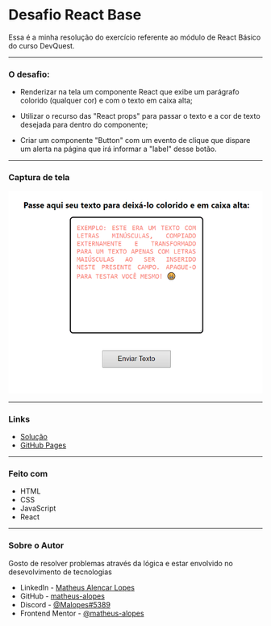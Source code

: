 # Desafio React Base

Essa é a minha resolução do exercício referente ao módulo de React Básico do curso DevQuest.
________________________________________________

### O desafio:

- Renderizar na tela um componente React que exibe um parágrafo colorido (qualquer cor)
e com o texto em caixa alta;

- Utilizar o recurso das "React props" para passar o texto e a cor de texto desejada para dentro do componente;

- Criar um componente "Button" com um evento de clique que dispare um alerta na página que irá informar a "label" desse botão.
________________________________________________

### Captura de tela

![](src/gif/desafio-react-base.gif)
__________________________________________________

### Links

- [Solução](https://github.com/matheus-alopes/quest-react-basico.git)
- [GitHub Pages](https://matheus-alopes.github.io/quest-react-basico/)
__________________________________________________

### Feito com

- HTML
- CSS
- JavaScript
- React
__________________________________________________

### Sobre o Autor

Gosto de resolver problemas através da lógica e estar envolvido no desevolvimento de tecnologias 
- LinkedIn - [Matheus Alencar Lopes](https://www.linkedin.com/in/matheus-alencar-lopes-dev-frontend)
- GitHub - [matheus-alopes](https://github.com/matheus-alopes)
- Discord - [@Malopes#5389](https://discord.com/channels/@Malopes#5389)
- Frontend Mentor - [@matheus-alopes](https://www.frontendmentor.io/profile/matheus-alopes)
